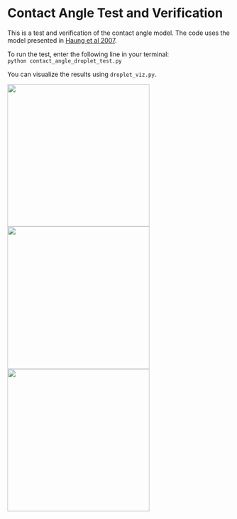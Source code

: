 # Contact Angle Test and Verification
This is a test and verification of the contact angle model. The code uses the model presented in [Haung et al 2007](https://journals.aps.org/pre/pdf/10.1103/PhysRevE.76.066701).

To run the test, enter the following line in your terminal:\
```python contact_angle_droplet_test.py```

You can visualize the results using ```droplet_viz.py```.

<img src=/illustrations/droplet_viz_m0.4.png width="320"> <img src=/illustrations/droplet_viz_0.png width="320"> <img src=/illustrations/droplet_viz_p0.4.png width="320">


